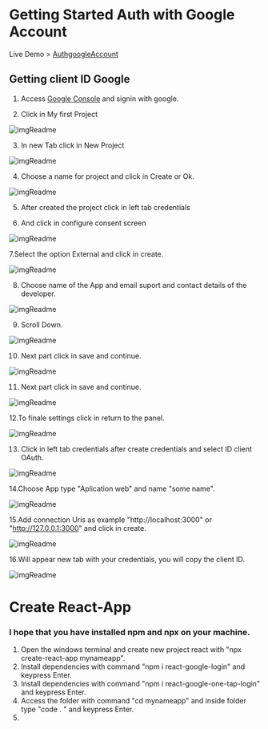 # Getting Started Auth with Google Account
Live Demo > [AuthgoogleAccount](https://raultocantins.github.io/AuthgoogleAccount/)





## Getting client ID Google

1. Access [Google Console](console.developers.google.com) and signin with google.

2. Click in My first Project

![imgReadme](https://github.com/raultocantins/AuthgoogleAccount/blob/master/src/assets/1.png)

3. In new Tab click in New Project

![imgReadme](https://github.com/raultocantins/AuthgoogleAccount/blob/master/src/assets/2.png)

4. Choose a name for project and click in Create or Ok.

![imgReadme](https://github.com/raultocantins/AuthgoogleAccount/blob/master/src/assets/3.png)

5. After created the project click in left tab credentials

6. And click in configure consent screen

![imgReadme](https://github.com/raultocantins/AuthgoogleAccount/blob/master/src/assets/4.png)

7.Select the option External and click in create.

![imgReadme](https://github.com/raultocantins/AuthgoogleAccount/blob/master/src/assets/5.png)

8. Choose name of the App and email suport and contact details of the developer.

![imgReadme](https://github.com/raultocantins/AuthgoogleAccount/blob/master/src/assets/6.png)
 
9. Scroll Down.

![imgReadme](https://github.com/raultocantins/AuthgoogleAccount/blob/master/src/assets/6-2.png)

10. Next part click in save and continue.

![imgReadme](https://github.com/raultocantins/AuthgoogleAccount/blob/master/src/assets/7.png)

11. Next part click in save and continue.

![imgReadme](https://github.com/raultocantins/AuthgoogleAccount/blob/master/src/assets/8.png)

12.To finale settings click in return to the panel.

![imgReadme](https://github.com/raultocantins/AuthgoogleAccount/blob/master/src/assets/9.png)

13. Click in left tab credentials after create credentials and select ID client OAuth.

![imgReadme](https://github.com/raultocantins/AuthgoogleAccount/blob/master/src/assets/10.png)

14.Choose App type "Aplication web" and name "some name".

![imgReadme](https://github.com/raultocantins/AuthgoogleAccount/blob/master/src/assets/11.png)

15.Add connection Uris as example "http://localhost:3000" or "http://127.0.0.1:3000" and click in create.

![imgReadme](https://github.com/raultocantins/AuthgoogleAccount/blob/master/src/assets/12.png)

16.Will appear new tab with your credentials, you will copy the client ID.

![imgReadme](https://github.com/raultocantins/AuthgoogleAccount/blob/master/src/assets/finish.png)



# Create React-App

### I hope that you have installed npm and npx on your machine. 

1. Open the windows terminal and create new project react with "npx create-react-app mynameapp".
2. Install dependencies with command "npm i react-google-login" and keypress Enter.
3. Install dependencies with command "npm i react-google-one-tap-login" and keypress Enter.
4. Access the folder with command "cd mynameapp" and inside folder type "code . " and keypress Enter.
5. 





